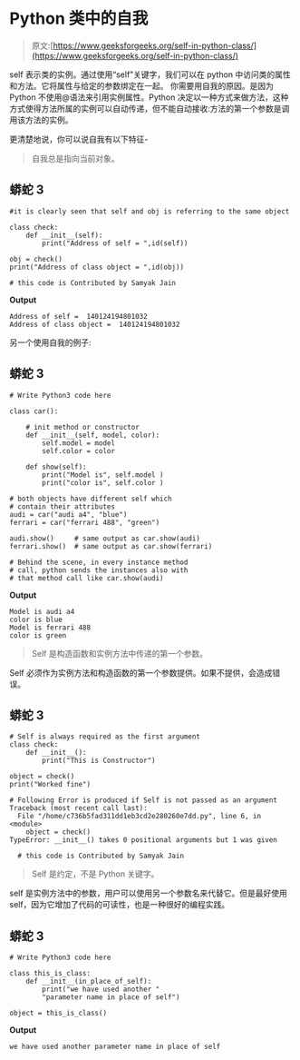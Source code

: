 # Python 类中的自我

> 原文:[https://www.geeksforgeeks.org/self-in-python-class/](https://www.geeksforgeeks.org/self-in-python-class/)

self 表示类的实例。通过使用“self”关键字，我们可以在 python 中访问类的属性和方法。它将属性与给定的参数绑定在一起。
你需要用自我的原因。是因为 Python 不使用@语法来引用实例属性。Python 决定以一种方式来做方法，这种方式使得方法所属的实例可以自动传递，但不能自动接收:方法的第一个参数是调用该方法的实例。

更清楚地说，你可以说自我有以下特征-

> 自我总是指向当前对象。

## 蟒蛇 3

```
#it is clearly seen that self and obj is referring to the same object

class check:
    def __init__(self):
        print("Address of self = ",id(self))

obj = check()
print("Address of class object = ",id(obj))

# this code is Contributed by Samyak Jain
```

**Output**

```
Address of self =  140124194801032
Address of class object =  140124194801032
```

另一个使用自我的例子:

## 蟒蛇 3

```
# Write Python3 code here

class car():

    # init method or constructor
    def __init__(self, model, color):
        self.model = model
        self.color = color

    def show(self):
        print("Model is", self.model )
        print("color is", self.color )

# both objects have different self which
# contain their attributes
audi = car("audi a4", "blue")
ferrari = car("ferrari 488", "green")

audi.show()     # same output as car.show(audi)
ferrari.show()  # same output as car.show(ferrari)

# Behind the scene, in every instance method
# call, python sends the instances also with
# that method call like car.show(audi)
```

**Output**

```
Model is audi a4
color is blue
Model is ferrari 488
color is green
```

> Self 是构造函数和实例方法中传递的第一个参数。

Self 必须作为实例方法和构造函数的第一个参数提供。如果不提供，会造成错误。

## 蟒蛇 3

```
# Self is always required as the first argument
class check:
    def __init__():
        print("This is Constructor")

object = check()
print("Worked fine")

# Following Error is produced if Self is not passed as an argument
Traceback (most recent call last):
  File "/home/c736b5fad311dd1eb3cd2e280260e7dd.py", line 6, in <module>
    object = check()
TypeError: __init__() takes 0 positional arguments but 1 was given

  # this code is Contributed by Samyak Jain
```

> Self 是约定，不是 Python 关键字。

self 是实例方法中的参数，用户可以使用另一个参数名来代替它。但是最好使用 self，因为它增加了代码的可读性，也是一种很好的编程实践。

## 蟒蛇 3

```
# Write Python3 code here

class this_is_class:
    def __init__(in_place_of_self):
        print("we have used another "
        "parameter name in place of self")

object = this_is_class()
```

**Output**

```
we have used another parameter name in place of self
```